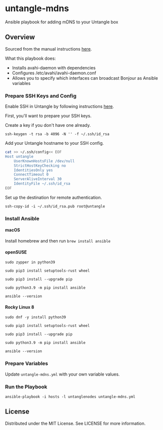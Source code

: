 # untangle-mdns

Ansible playbook for adding mDNS to your Untangle box

## Overview

Sourced from the manual instructions [here](https://forums.untangle.com/hacks/44147-mdns-external.html#post249705).

What this playbook does:

- Installs avahi-daemon with dependencies
- Configures /etc/avahi/avahi-daemon.conf
- Allows you to specify which interfaces can broadcast Bonjour as Ansible variables

### Prepare SSH Keys and Config

Enable SSH in Untangle by following instructions [here](https://wiki.untangle.com/index.php/Enable_SSH).

First, you'll want to prepare your SSH keys.

Create a key if you don't have one already.

`ssh-keygen -t rsa -b 4096 -N '' -f ~/.ssh/id_rsa`

Add your Untangle hostname to your SSH config.

```sh
cat >> ~/.ssh/config<< EOF
Host untangle
    UserKnownHostsFile /dev/null
    StrictHostKeyChecking no
    IdentitiesOnly yes
    ConnectTimeout 0
    ServerAliveInterval 30
    IdentityFile ~/.ssh/id_rsa
EOF
```

Set up the destination for remote authentication.

`ssh-copy-id -i ~/.ssh/id_rsa.pub root@untangle`

### Install Ansible

#### macOS

Install homebrew and then run `brew install ansible`

#### openSUSE

`sudo zypper in python39`

`sudo pip3 install setuptools-rust wheel`

`sudo pip3 install --upgrade pip`

`sudo python3.9 -m pip install ansible`

`ansible --version`

#### Rocky Linux 8

`sudo dnf -y install python39`

`sudo pip3 install setuptools-rust wheel`

`sudo pip3 install --upgrade pip`

`sudo python3.9 -m pip install ansible`

`ansible --version`

### Prepare Variables

Update `untangle-mdns.yml` with your own variable values.

### Run the Playbook

`ansible-playbook -i hosts -l untanglenodes untangle-mdns.yml`

## License

Distributed under the MIT License. See LICENSE for more information.
